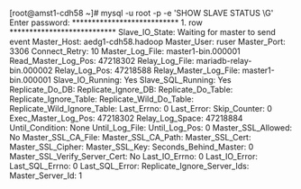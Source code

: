 [root@amst1-cdh58 ~]# mysql -u root -p -e 'SHOW SLAVE STATUS \G'
Enter password:
*************************** 1. row ***************************
               Slave_IO_State: Waiting for master to send event
                  Master_Host: aedg1-cdh58.hadoop
                  Master_User: ruser
                  Master_Port: 3306
                Connect_Retry: 10
              Master_Log_File: master1-bin.000001
          Read_Master_Log_Pos: 47218302
               Relay_Log_File: mariadb-relay-bin.000002
                Relay_Log_Pos: 47218588
        Relay_Master_Log_File: master1-bin.000001
             Slave_IO_Running: Yes
            Slave_SQL_Running: Yes
              Replicate_Do_DB:
          Replicate_Ignore_DB:
           Replicate_Do_Table:
       Replicate_Ignore_Table:
      Replicate_Wild_Do_Table:
  Replicate_Wild_Ignore_Table:
                   Last_Errno: 0
                   Last_Error:
                 Skip_Counter: 0
          Exec_Master_Log_Pos: 47218302
              Relay_Log_Space: 47218884
              Until_Condition: None
               Until_Log_File:
                Until_Log_Pos: 0
           Master_SSL_Allowed: No
           Master_SSL_CA_File:
           Master_SSL_CA_Path:
              Master_SSL_Cert:
            Master_SSL_Cipher:
               Master_SSL_Key:
        Seconds_Behind_Master: 0
Master_SSL_Verify_Server_Cert: No
                Last_IO_Errno: 0
                Last_IO_Error:
               Last_SQL_Errno: 0
               Last_SQL_Error:
  Replicate_Ignore_Server_Ids:
             Master_Server_Id: 1
